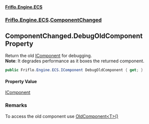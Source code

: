 #### [Friflo.Engine.ECS](index.md#'index')
### [Friflo.Engine.ECS](Friflo.Engine.ECS.md#'Friflo.Engine.ECS').[ComponentChanged](ComponentChanged.md#'Friflo.Engine.ECS.ComponentChanged')

## ComponentChanged.DebugOldComponent Property

Return the old [IComponent](IComponent.md#'Friflo.Engine.ECS.IComponent') for debugging.<br/><b>Note</b>: It degrades performance as it boxes the returned component.

```csharp
public Friflo.Engine.ECS.IComponent DebugOldComponent { get; }
```

#### Property Value
[IComponent](IComponent.md#'Friflo.Engine.ECS.IComponent')

### Remarks
To access the old component use [OldComponent&lt;T&gt;()](ComponentChanged.OldComponent_T_().md#'Friflo.Engine.ECS.ComponentChanged.OldComponent<T>()')
